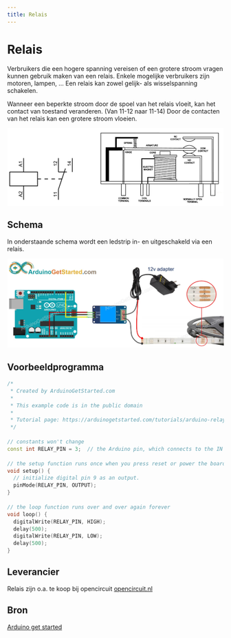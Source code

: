 ```yaml
---
title: Relais
---
```


# Relais

Verbruikers die een hogere spanning vereisen of een grotere stroom vragen kunnen gebruik maken van een relais. Enkele mogelijke verbruikers zijn motoren, lampen, ... Een relais kan zowel gelijk- als wisselspanning schakelen.

Wanneer een beperkte stroom door de spoel van het relais vloeit, kan het contact van toestand veranderen. (Van 11-12 naar 11-14) Door de contacten van het relais kan een grotere stroom vloeien.

![Relais](./assets/relais.png)

## Schema

In onderstaande schema wordt een ledstrip in- en uitgeschakeld via een relais.

![LED strip geschakeld via relais](./assets/LEDStrip.png)

## Voorbeeldprogramma

```cpp
/*
 * Created by ArduinoGetStarted.com
 *
 * This example code is in the public domain
 *
 * Tutorial page: https://arduinogetstarted.com/tutorials/arduino-relay
 */

// constants won't change
const int RELAY_PIN = 3;  // the Arduino pin, which connects to the IN pin of relay

// the setup function runs once when you press reset or power the board
void setup() {
  // initialize digital pin 9 as an output.
  pinMode(RELAY_PIN, OUTPUT);
}

// the loop function runs over and over again forever
void loop() {
  digitalWrite(RELAY_PIN, HIGH);
  delay(500);
  digitalWrite(RELAY_PIN, LOW);
  delay(500);
}
```

## Leverancier

Relais zijn o.a. te koop bij opencircuit [opencircuit.nl](https://opencircuit.nl/Product/Relais-Module-1-relay-5V-hoog-actief) 

## Bron

[Arduino get started](https://arduinogetstarted.com/tutorials/arduino-relay) 



